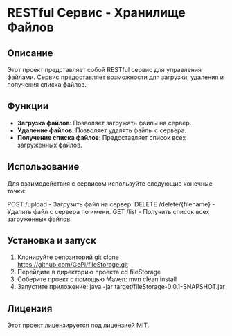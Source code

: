 # RESTful Сервис - Хранилище Файлов

## Описание
Этот проект представляет собой RESTful сервис для управления файлами. Сервис предоставляет возможности для загрузки, удаления и получения списка файлов.

## Функции
- **Загрузка файлов**: Позволяет загружать файлы на сервер.
- **Удаление файлов**: Позволяет удалять файлы с сервера.
- **Получение списка файлов**: Предоставляет список всех загруженных файлов.

## Использование
Для взаимодействия с сервисом используйте следующие конечные точки:

POST /upload - Загрузить файл на сервер.
DELETE /delete/{filename} - Удалить файл с сервера по имени.
GET /list - Получить список всех загруженных файлов.

## Установка и запуск
1. Клонируйте репозиторий git clone https://github.com/GePi/fileStorage.git
2. Перейдите в директорию проекта cd fileStorage
3. Соберите проект с помощью Maven: mvn clean install
4. Запустите приложение: java -jar target/fileStorage-0.0.1-SNAPSHOT.jar

## Лицензия
Этот проект лицензируется под лицензией MIT.
